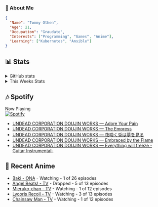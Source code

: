 ### 👋 About Me
```json
{
  "Name": "Tommy Othen",
  "Age": 21,
  "Occupation": "Graudate",
  "Interests": ["Programming", "Games", "Anime"],
  "Learning": ["Kubernetes", "Ansible"]
}
```

## 📊 Stats
<details>
  <summary>GitHub stats</summary>
  <a href="https://github.com/anuraghazra/github-readme-stats">
    <img src="https://github-readme-stats.vercel.app/api?username=tommyothen&show_icons=true&count_private=true&hide=prs,issues">
  </a>
</details>

<details>
  <summary>This Weeks Stats</summary>
  <a href="https://github.com/anuraghazra/github-readme-stats">
    <img src="https://github-readme-stats.vercel.app/api/wakatime?username=tommyothen&cache_seconds=1800&custom_title=Top%20Languages">
  </a>
</details>

## 🎶 Spotify
Now Playing\
[![Spotify](https://novatorem-dasushiasian.vercel.app/api/spotify)](https://open.spotify.com/user/g90805640970)
<!-- LASTFM:START -->
* [UNDEAD CORPORATION DOUJIN WORKS — Adore Your Pain](https://www.last.fm/music/UNDEAD+CORPORATION+DOUJIN+WORKS/_/Adore+Your+Pain)
* [UNDEAD CORPORATION DOUJIN WORKS — The Empress](https://www.last.fm/music/UNDEAD+CORPORATION+DOUJIN+WORKS/_/The+Empress)
* [UNDEAD CORPORATION DOUJIN WORKS — 夜啼く兎は夢を見る](https://www.last.fm/music/UNDEAD+CORPORATION+DOUJIN+WORKS/_/%E5%A4%9C%E5%95%BC%E3%81%8F%E5%85%8E%E3%81%AF%E5%A4%A2%E3%82%92%E8%A6%8B%E3%82%8B)
* [UNDEAD CORPORATION DOUJIN WORKS — Embraced by the Flame](https://www.last.fm/music/UNDEAD+CORPORATION+DOUJIN+WORKS/_/Embraced+by+the+Flame)
* [UNDEAD CORPORATION DOUJIN WORKS — Everything will freeze -Guitar Instrumental-](https://www.last.fm/music/UNDEAD+CORPORATION+DOUJIN+WORKS/_/Everything+will+freeze+-Guitar+Instrumental-)<!-- LASTFM:END -->

## 🗻 Recent Anime
<!-- ANIME-LIST:START -->
* [Baki - ONA](https://myanimelist.net/anime/34443/Baki) - Watching - 1 of 26 episodes
* [Angel Beats! - TV](https://myanimelist.net/anime/6547/Angel_Beats) - Dropped - 5 of 13 episodes
* [Mieruko-chan - TV](https://myanimelist.net/anime/48483/Mieruko-chan) - Watching - 1 of 12 episodes
* [Lycoris Recoil - TV](https://myanimelist.net/anime/50709/Lycoris_Recoil) - Watching - 3 of 13 episodes
* [Chainsaw Man - TV](https://myanimelist.net/anime/44511/Chainsaw_Man) - Watching - 1 of 12 episodes<!-- ANIME-LIST:END -->
